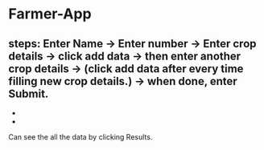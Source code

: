 ﻿# Farmer-App
 steps:
 Enter Name ->
 Enter number ->
 Enter crop details ->
 click add data ->
 then enter another crop details ->
 (click add data after every time filling new crop details.) ->
 when done, enter Submit.
 -
 -
 -

 Can see the all the data by clicking Results.
